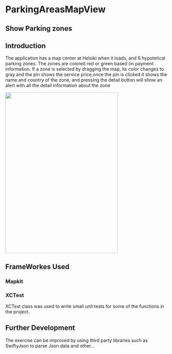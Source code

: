 # ParkingAreasMapView

## Show Parking zones

## Introduction
The application has a map center at Helsiki when it loads, and 6 hypotetical parking zones. The zones are colored red or green based
on payment information. If a zone is selected by dragging the map, its color changes to gray and the pin shows the service price,once the
pin is clicked it shows the name and country of the zone, and pressing the detail button will show an alert with all the detail information about the zone

<img src="http://hanabelete.com/mapImg.jpg" width="350" height="500">

## FrameWorkes Used

### Mapkit

 
### XCTest

XCTest class was used to write small unit tests for some of the functions in the project.

## Further Development

The exercise can be improved by using third party libraries such as SwiftyJson to parse Json data and other...
